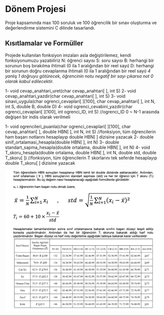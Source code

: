 # Dönem Projesi
Proje kapsamında max 100 soruluk ve 100 öğrencilik bir sınav oluşturma ve değerlendirme sistemini C dilinde tasarlandı.
## Kısıtlamalar ve Formüller
Projede kullanılan fonksiyon imzaları asla değiştirilemez, kendi fonksiyonumuzu yazabiliriz
N: öğrenci sayısı
S: soru sayısı
B: herhangi bir sorunun boş bırakılma ihtimali (0 ila 1 aralığından bir reel sayı)
D: herhangi bir sorunun doğru cevaplanma ihtimali (0 ila 1 aralığından bir reel sayı) 
*4 yanlış 1 doğruyu götürecek, öğrencinin notu negatif bir sayı çıkarsa not 0 olarak kabul edilecektir.*


1- void cevap_anahtari_uret(char cevap_anahtari[ ], int S)
2- void cevap_anahtari_yazdir(char cevap_anahtari[ ], int S)
3- void sinavi_uygula(char ogrenci_cevaplari[ ][100], char cevap_anahtari[ ], int N, int S, double B, double D)
4- void ogrenci_cevabini_yazdir(char ogrenci_cevaplari[ ][100], int ogrenci_ID, int S) //ogrenci_ID 0 ~ N-1 arasında değişen bir indis olarak verilmeli

1- void ogrencileri_puanla(char ogrenci_cevaplari[ ][100], char cevap_anahtari[ ], double HBN[ ], int N, int S)
//fonksiyon, tüm öğrencilerin ham başarı notlarını hesaplayıp double HBN[ ] dizisine yazacak
2- double sinif_ortalamasi_hesapla(double HBN[ ], int N)
3- double standart_sapma_hesapla(double ortalama, double HBN[ ], int N)
4- void T_skoru_hesapla(double ortalama, double HBN[ ], int N, double std, double T_skoru[ ]) //fonksiyon, tüm öğrencilerin T skorlarını tek seferde hesaplayıp double T_skoru[ ] dizisine yazacak

<p align="center">
  <img src="algoinfo.png">
</p>
